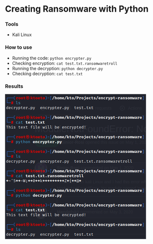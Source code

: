 # Creating Ransomware with Python

### Tools

* Kali Linux



### How to use

* Running the code: `python encrypter.py`
* Checking encryption: `cat test.txt.ransomwaretroll`
* Running the decryption: `python decrypter.py`
* Checking decryption: `cat test.txt`



### Results


![encrypt-decrypt](encrypt-decrypt.png)
